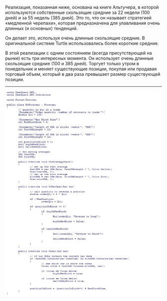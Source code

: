 Реализация, показанная ниже, основана на книге Альтучера, в которой используются собственные скользящие средние за 22 недели (100 дней) и за 55 недель (385 дней). 
Это то, что он называет стратегией «медленной черепахи», которая предназначена для улавливания очень длинных (и основных) тенденций. 

Он делает это, используя очень длинные скользящие средние. В оригинальной системе Turtle использовались более короткие средние. 

В этой реализации с одним состоянием (всегда присутствующей на рынке) есть три интересных момента. Он использует очень длинные скользящие средние (100 и 385 дней).
Торгует только утром в понедельник и меняет существующие позиции, покупая или продавая торговый объем, который в два раза превышает размер существующей позиции. 

---

<img src="https://raw.githubusercontent.com/Ragve-hub/scribble/gh-pages/images/slturtle.jpg" alt="2">
